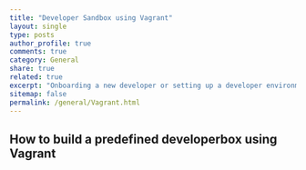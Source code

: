 ```yaml
---
title: "Developer Sandbox using Vagrant"
layout: single
type: posts
author_profile: true
comments: true
category: General
share: true
related: true
excerpt: "Onboarding a new developer or setting up a developer environment would take time. A Solution using Vagrant"
sitemap: false
permalink: /general/Vagrant.html
---
```


## How to build a predefined developerbox using Vagrant
